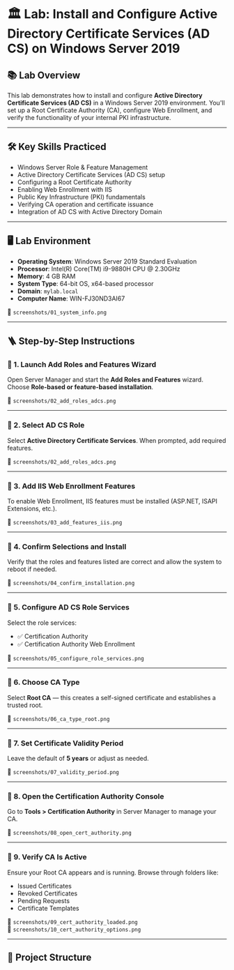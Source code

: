 # 🏛️ Lab: Install and Configure Active Directory Certificate Services (AD CS) on Windows Server 2019

## 📚 Lab Overview
This lab demonstrates how to install and configure **Active Directory Certificate Services (AD CS)** in a Windows Server 2019 environment. You'll set up a Root Certificate Authority (CA), configure Web Enrollment, and verify the functionality of your internal PKI infrastructure.

---

## 🛠️ Key Skills Practiced
- Windows Server Role & Feature Management  
- Active Directory Certificate Services (AD CS) setup  
- Configuring a Root Certificate Authority  
- Enabling Web Enrollment with IIS  
- Public Key Infrastructure (PKI) fundamentals  
- Verifying CA operation and certificate issuance  
- Integration of AD CS with Active Directory Domain

---

## 🖥️ Lab Environment
- **Operating System**: Windows Server 2019 Standard Evaluation  
- **Processor**: Intel(R) Core(TM) i9-9880H CPU @ 2.30GHz  
- **Memory**: 4 GB RAM  
- **System Type**: 64-bit OS, x64-based processor  
- **Domain**: `mylab.local`  
- **Computer Name**: WIN-FJ30ND3AI67  

📸 `screenshots/01_system_info.png`

---

## 🪜 Step-by-Step Instructions

### 🔹 1. Launch Add Roles and Features Wizard  
Open Server Manager and start the **Add Roles and Features** wizard. Choose **Role-based or feature-based installation**.

📸 `screenshots/02_add_roles_adcs.png`

---

### 🔹 2. Select AD CS Role  
Select **Active Directory Certificate Services**. When prompted, add required features.

📸 `screenshots/02_add_roles_adcs.png`

---

### 🔹 3. Add IIS Web Enrollment Features  
To enable Web Enrollment, IIS features must be installed (ASP.NET, ISAPI Extensions, etc.).

📸 `screenshots/03_add_features_iis.png`

---

### 🔹 4. Confirm Selections and Install  
Verify that the roles and features listed are correct and allow the system to reboot if needed.

📸 `screenshots/04_confirm_installation.png`

---

### 🔹 5. Configure AD CS Role Services  
Select the role services:
- ✅ Certification Authority  
- ✅ Certification Authority Web Enrollment

📸 `screenshots/05_configure_role_services.png`

---

### 🔹 6. Choose CA Type  
Select **Root CA** — this creates a self-signed certificate and establishes a trusted root.

📸 `screenshots/06_ca_type_root.png`

---

### 🔹 7. Set Certificate Validity Period  
Leave the default of **5 years** or adjust as needed.

📸 `screenshots/07_validity_period.png`

---

### 🔹 8. Open the Certification Authority Console  
Go to **Tools > Certification Authority** in Server Manager to manage your CA.

📸 `screenshots/08_open_cert_authority.png`

---

### 🔹 9. Verify CA Is Active  
Ensure your Root CA appears and is running. Browse through folders like:
- Issued Certificates  
- Revoked Certificates  
- Pending Requests  
- Certificate Templates

📸 `screenshots/09_cert_authority_loaded.png`  
📸 `screenshots/10_cert_authority_options.png`

---

## 📁 Project Structure

